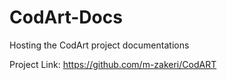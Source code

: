 # CodArt-Docs
Hosting the CodArt project documentations

Project Link: https://github.com/m-zakeri/CodART
